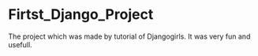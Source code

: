 # Firtst_Django_Project


The project which was made by tutorial of Djangogirls. It was very fun and usefull.
